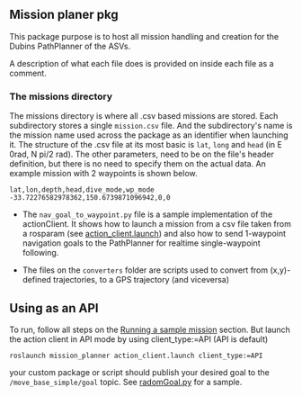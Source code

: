 ## Mission planer pkg
This package purpose is to host all mission handling and creation for the Dubins PathPlanner of the ASVs.

A description of what each file does is provided on inside each file as a comment.

### The missions directory
The missions directory is where all .csv based missions are stored. Each subdirectory stores a single `mission.csv` file. And the subdirectory's name is the mission name used across the package as an identifier when launching it. The structure of the .csv file at its most basic is `lat`, `long` and `head` (in E 0rad, N pi/2 rad). The other parameters, need to be on the file's header definition, but there is no need to specify them on the actual data. An example mission with 2 waypoints is shown below.

```
lat,lon,depth,head,dive_mode,wp_mode
-33.72276582978362,150.6739871096942,0,0
```
- The `nav_goal_to_waypoint.py` file is a sample implementation of the actionClient. It shows how to launch a mission from a csv file taken from a rosparam (see [action_client.launch](launch/action_client.launch)) and also how to send 1-waypoint navigation goals to the PathPlanner for realtime single-waypoint following.

- The files on the `converters` folder are scripts used to convert from (x,y)-defined trajectories, to a GPS trajectory (and viceversa)


## Using as an API
To run, follow all steps on the [Running a sample mission](../README.md#running-a-sample-mission) section. But launch the action client in API mode by using client_type:=API (API is default)
```shell
roslaunch mission_planner action_client.launch client_type:=API
```
your custom package or script should publish your desired goal to the `/move_base_simple/goal` topic. See [radomGoal.py](/src/autonomous_catamaran_ws/src/mission_planner/src/randomGoal.py) for a sample.
